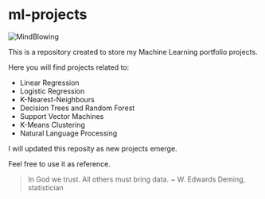 # ml-projects

![MindBlowing](https://media.giphy.com/media/26ufdipQqU2lhNA4g/giphy.gif)

This is a repository created to store my Machine Learning portfolio projects.

Here you will find projects related to:

- Linear Regression
- Logistic Regression
- K-Nearest-Neighbours
- Decision Trees and Random Forest
- Support Vector Machines
- K-Means Clustering 
- Natural Language Processing

I will updated this reposity as new projects emerge.

Feel free to use it as reference.

> In God we trust. All others must bring data. ~ W. Edwards Deming, statistician

